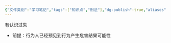 ```yaml
---
{"文件类别":"学习笔记","tags":["知识点","刑法"],"dg-publish":true,"aliases":[],"permalink":"/学习笔记studyup/刑总/有认识过失/","dgPassFrontmatter":true,"created":"2024-11-02T18:03:10.247+08:00","updated":"2024-11-02T18:30:29.724+08:00"}
---
```


有认识过失
- 前提：行为人已经预见到行为产生危害结果可能性